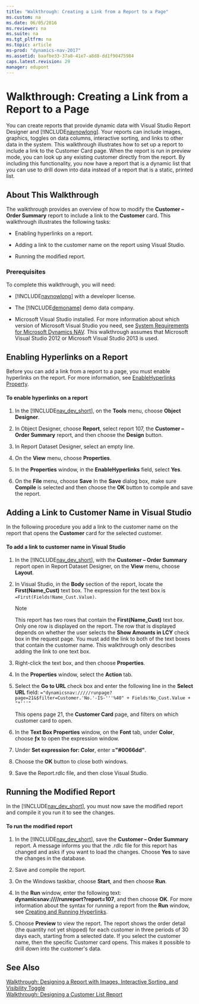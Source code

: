 ```yaml
---
title: "Walkthrough: Creating a Link from a Report to a Page"
ms.custom: na
ms.date: 06/05/2016
ms.reviewer: na
ms.suite: na
ms.tgt_pltfrm: na
ms.topic: article
ms-prod: "dynamics-nav-2017"
ms.assetid: baafbe33-37a8-41e7-a8d8-dd1f90475984
caps.latest.revision: 29
manager: edupont
---
```

# Walkthrough: Creating a Link from a Report to a Page
You can create reports that provide dynamic data with Visual Studio Report Designer and [!INCLUDE[navnowlong](includes/navnowlong_md.md)]. Your reports can include images, graphics, toggles on data columns, interactive sorting, and links to other data in the system. This walkthrough illustrates how to set up a report to include a link to the Customer Card page. When the report is run in preview mode, you can look up any existing customer directly from the report. By including this functionality, you now have a report that is a dynamic list that you can use to drill down into data instead of a report that is a static, printed list.  

## About This Walkthrough  
 The walkthrough provides an overview of how to modify the **Customer – Order Summary** report to include a link to the **Customer** card. This walkthrough illustrates the following tasks:  

-   Enabling hyperlinks on a report.  

-   Adding a link to the customer name on the report using Visual Studio.  

-   Running the modified report.  

### Prerequisites  
 To complete this walkthrough, you will need:  

-   [!INCLUDE[navnowlong](includes/navnowlong_md.md)] with a developer license.  

-   The [!INCLUDE[demoname](includes/demoname_md.md)] demo data company.  

-   Microsoft Visual Studio installed. For more information about which version of Microsoft Visual Studio you need, see [System Requirements for Microsoft Dynamics NAV](System-Requirements-for-Microsoft-Dynamics-NAV.md). This walkthrough assumes that Microsoft Visual Studio 2012 or Microsoft Visual Studio 2013 is used.  

## Enabling Hyperlinks on a Report  
 Before you can add a link from a report to a page, you must enable hyperlinks on the report. For more information, see [EnableHyperlinks Property](EnableHyperlinks-Property.md).  

#### To enable hyperlinks on a report  

1.  In the [!INCLUDE[nav_dev_short](includes/nav_dev_short_md.md)], on the **Tools** menu, choose **Object Designer**.  

2.  In Object Designer, choose **Report**, select report 107, the **Customer – Order Summary** report, and then choose the **Design** button.  

3.  In Report Dataset Designer, select an empty line.  

4.  On the **View** menu, choose **Properties**.  

5.  In the **Properties** window, in the **EnableHyperlinks** field, select **Yes**.  

6.  On the **File** menu, choose **Save** In the **Save** dialog box, make sure **Compile** is selected and then choose the **OK** button to compile and save the report.  

## Adding a Link to Customer Name in Visual Studio  
 In the following procedure you add a link to the customer name on the report that opens the **Customer** card for the selected customer.  

#### To add a link to customer name in Visual Studio  

1.  In the [!INCLUDE[nav_dev_short](includes/nav_dev_short_md.md)], with the **Customer – Order Summary** report open in Report Dataset Designer, on the **View** menu, choose **Layout**.  

2.  In Visual Studio, in the **Body** section of the report, locate the **First\(Name\_Cust\)** text box. The expression for the text box is `=First(Fields!Name_Cust.Value)`.  

    > [!NOTE]  
    >  This report has two rows that contain the **First\(Name\_Cust\)** text box. Only one row is displayed on the report. The row that is displayed depends on whether the user selects the **Show Amounts in LCY** check box in the request page. You must add the link to both of the text boxes that contain the customer name. This walkthrough only describes adding the link to one text box.  

3.  Right-click the text box, and then choose **Properties**.  

4.  In the **Properties** window, select the **Action** tab.  

5.  Select the **Go to URL** check box and enter the following line in the **Select URL** field: `="dynamicsnav://///runpage?page=21&$filter=Customer.'No.'-IS-'''%40" + Fields!No_Cust.Value + "*'''"`  

     This opens page 21, the **Customer Card** page, and filters on which customer card to open.  

6.  In the **Text Box Properties** window, on the **Font** tab, under **Color**, choose **ƒx** to open the expression window.  

7.  Under **Set expression for: Color**, enter **="\#0066dd"**.  

8.  Choose the **OK** button to close both windows.  

9. Save the Report.rdlc file, and then close Visual Studio.  

## Running the Modified Report  
 In the [!INCLUDE[nav_dev_short](includes/nav_dev_short_md.md)], you must now save the modified report and compile it you run it to see the changes.  

#### To run the modified report  

1.  In the [!INCLUDE[nav_dev_short](includes/nav_dev_short_md.md)], save the **Customer – Order Summary** report. A message informs you that the .rdlc file for this report has changed and asks if you want to load the changes. Choose **Yes** to save the changes in the database.  

2.  Save and compile the report.  

3.  On the Windows taskbar, choose **Start**, and then choose **Run**.  

4.  In the **Run** window, enter the following text: **dynamicsnav:////runreport?report=107**, and then choose **OK**. For more information about the syntax for running a report from the **Run** window, see [Creating and Running Hyperlinks](Creating-and-Running-Hyperlinks.md).  

5.  Choose **Preview** to view the report. The report shows the order detail \(the quantity not yet shipped\) for each customer in three periods of 30 days each, starting from a selected date. If you select the customer name, then the specific Customer card opens. This makes it possible to drill down into the customer's data.  

## See Also  
 [Walkthrough: Designing a Report with Images, Interactive Sorting, and Visibility Toggle](Walkthrough--Designing-a-Report-with-Images--Interactive-Sorting--and-Visibility-Toggle.md)   
 [Walkthrough: Designing a Customer List Report](Walkthrough--Designing-a-Customer-List-Report.md)

